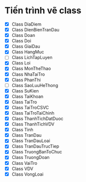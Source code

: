 # Tiến trình vẽ class

- [x] Class DiaDiem
- [x] Class DienBienTranDau
- [x] Class Doan
- [x] Class Doi
- [x] Class GiaiDau
- [x] Class HangMuc
- [ ] Class LichTapLuyen
- [x] Class Loi
- [x] Class MonTheThao
- [x] Class NhaTaiTro
- [x] Class PhanThi
- [ ] Class SaoLuuHeThong
- [x] Class SuKien
- [x] Class TaiKhoan
- [x] Class TaiTro
- [x] Class TaiTroCSVC
- [x] Class TaiTroTaiChinh
- [x] Class ThanhTichDatDuoc
- [x] Class ThanhTichVDV
- [x] Class Tinh
- [x] Class TranDau
- [x] Class TranDauLoai
- [x] Class TranDauTrucTiep
- [x] Class TruongBanToChuc
- [x] Class TruongDoan
- [x] Class VaiTro
- [x] Class VDV
- [x] Class VongLoai